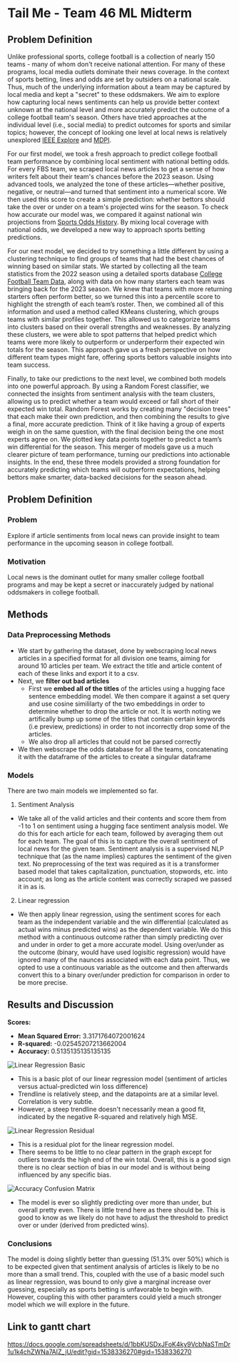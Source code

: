 # Tail Me - Team 46 ML Midterm

## Problem Definition

Unlike professional sports, college football is a collection of nearly 150 teams - many of whom don't receive national attention. For many of these programs, local media outlets dominate their news coverage. In the context of sports betting, lines and odds are set by outsiders on a national scale. Thus, much of the underlying information about a team may be captured by local media and kept a "secret" to these oddsmakers. We aim to explore how capturing local news sentiments can help us provide better context unknown at the national level and more accurately predict the outcome of a college football team's season. Others have tried approaches at the individual level (i.e., social media) to predict outcomes for sports and similar topics; however, the concept of looking one level at local news is relatively unexplored [IEEE Explore](https://ieeexplore.ieee.org/document/8530517) and [MDPI](https://www.mdpi.com/2624-831X/1/2/14).

For our first model, we took a fresh approach to predict college football team performance by combining local sentiment with national betting odds. For every FBS team, we scraped local news articles to get a sense of how writers felt about their team's chances before the 2023 season. Using advanced tools, we analyzed the tone of these articles—whether positive, negative, or neutral—and turned that sentiment into a numerical score. We then used this score to create a simple prediction: whether bettors should take the over or under on a team's projected wins for the season. To check how accurate our model was, we compared it against national win projections from [Sports Odds History](https://www.sportsoddshistory.com/cfb-win/?y=2023&sa=cfb&t=win&o=t). By mixing local coverage with national odds, we developed a new way to approach sports betting predictions.


For our next model, we decided to try something a little different by using a clustering technique to find groups of teams that had the best chances of winning based on similar stats. We started by collecting all the team statistics from the 2022 season using a detailed sports database [College Football Team Data](https://www.sports-reference.com/cfb/years/2022-team-offense.html), along with data on how many starters each team was bringing back for the 2023 season. We knew that teams with more returning starters often perform better, so we turned this into a percentile score to highlight the strength of each team’s roster. Then, we combined all of this information and used a method called KMeans clustering, which groups teams with similar profiles together. This allowed us to categorize teams into clusters based on their overall strengths and weaknesses. By analyzing these clusters, we were able to spot patterns that helped predict which teams were more likely to outperform or underperform their expected win totals for the season. This approach gave us a fresh perspective on how different team types might fare, offering sports bettors valuable insights into team success.


Finally, to take our predictions to the next level, we combined both models into one powerful approach. By using a Random Forest classifier, we connected the insights from sentiment analysis with the team clusters, allowing us to predict whether a team would exceed or fall short of their expected win total. Random Forest works by creating many "decision trees" that each make their own prediction, and then combining the results to give a final, more accurate prediction. Think of it like having a group of experts weigh in on the same question, with the final decision being the one most experts agree on. We plotted key data points together to predict a team’s win differential for the season. This merger of models gave us a much clearer picture of team performance, turning our predictions into actionable insights. In the end, these three models provided a strong foundation for accurately predicting which teams will outperform expectations, helping bettors make smarter, data-backed decisions for the season ahead.

## Problem Definition
### Problem
Explore if article sentiments from local news can provide insight to team performance in the upcoming season in college football.

### Motivation
Local news is the dominant outlet for many smaller college football programs and may be kept a secret or inaccurately judged by national oddsmakers in college football.

## Methods

### Data Preprocessing Methods
- We start by gathering the dataset, done by webscraping local news articles in a specified format for all division one teams, aiming for around 10 articles per team. We extract the title and article content of each of these links and export it to a csv.
- Next, we **filter out bad articles**
  *   First we **embed all of the titles** of the articles using a hugging face sentence embedding model. We then compare it against a set query and use cosine simililarty of the two embeddings in order to determine whether to drop the article or not. It is worth noting we artifically bump up some of the titles that contain certain keywords (i.e preview, predictions) in order to not incorrectly drop some of the articles.
  *   We also drop all articles that could not be parsed correctly
 - We then webscrape the odds database for all the teams, concatenating it with the dataframe of the articles to create a singular dataframe

### Models
There are two main models we implemented so far.
1. Sentiment Analysis
- We take all of the valid articles and their contents and score them from -1 to 1 on sentiment using a hugging face sentiment analysis model. We do this for each article for each team, followed by averaging them out for each team. The goal of this is to capture the overall sentiment of local news for the given team. Sentiment analysis is a supervised NLP technique that (as the name implies) captures the sentiment of the given text. No preprocessing of the text was required as it is a transformer based model that takes capitalization, punctuation, stopwords, etc. into account; as long as the article content was correctly scraped we passed it in as is. 
2. Linear regression
- We then apply linear regression, using the sentiment scores for each team as the independent variable and the win differential (calculated as actual wins minus predicted wins) as the dependent variable. We do this method with a continuous outcome rather than simply predicting over and under in order to get a more accurate model. Using over/under as the outcome (binary, would have used logisitic regression) would have ignored many of the naunces associated with each data point. Thus, we opted to use a continuous variable as the outcome and then afterwards convert this to a binary over/under prediction for comparison in order to be more precise.


## Results and Discussion

**Scores:**
- **Mean Squared Error:** 3.3171764072001624
- **R-squared:** -0.02545207213662004
- **Accuracy:** 0.5135135135135135

![Linear Regression Basic](linear_regression_basic.png)
- This is a basic plot of our linear regression model (sentiment of articles versus actual-predicted win loss difference)
- Trendline is relatively steep, and the datapoints are at a similar level. Correlation is very subtle.
- However, a steep trendline doesn't necessarily mean a good fit, indicated by the negative R-squared and relatively high MSE.

![Linear Regression Residual](linear_regression_residual.png)
- This is a residual plot for the linear regression model.
- There seems to be little to no clear pattern in the graph except for outliers towards the high end of the win total. Overall, this is a good sign there is no clear section of bias in our model and is without being influenced by any specific bias.

![Accuracy Confusion Matrix](accuracy_confusion_matrix.png)
- The model is ever so slightly predicting over more than under, but overall pretty even. There is little trend here as there should be. This is good to know as we likely do not have to adjust the threshold to predict over or under (derived from predicted wins).

### Conclusions
The model is doing slightly better than guessing (51.3% over 50%) which is to be expected given that sentiment analysis of articles is likely to be no more than a small trend. This, coupled with the use of a basic model such as linear regression, was bound to only give a marginal increase over guessing, especially as sports betting is unfavorable to begin with. However, coupling this with other paramters could yield a much stronger model which we will explore in the future.

## Link to gantt chart
https://docs.google.com/spreadsheets/d/1bbKUSDxJFoK4ky9VcbNaSTmDr1u1k4chZWNa7AIZ_jU/edit?gid=1538336270#gid=1538336270


